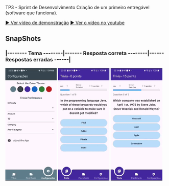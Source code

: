 TP3 - Sprint de Desenvolvimento
Criação de um primeiro entregável (software que funciona).

[▶️ Ver vídeo de demonstração](Desenvolvimento_1.mp4)
[▶️ Ver o vídeo no youtube](https://www.youtube.com/watch?v=519pjPra-l8)

## SnapShots

### |-------- Tema --------|------- Resposta correta --------|------ Respostas erradas ------|
<p>
<img src="gif/theme.gif" width="32%" height="30%">
<img src="gif/trivia_correct.gif" width="32%" height="30%">
<img src="gif/trivia_wrong.gif" width="32%" height="30%">
</p>

